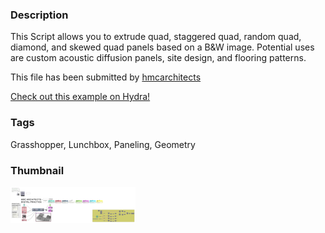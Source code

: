 ### Description 
This Script allows you to extrude quad, staggered quad, random quad, diamond, and skewed quad panels based on a B&W image. Potential uses are custom acoustic diffusion panels, site design, and flooring patterns. 

This file has been submitted by [hmcarchitects](https://github.com/hmcarchitects)

[Check out this example on Hydra!](http://hydrashare.github.io/hydra/viewer?owner=hmcarchitects&fork=hydra&id=GH_-_G_-_Image_Based_Extrusions)
### Tags 
Grasshopper, Lunchbox, Paneling, Geometry
### Thumbnail 
![Screenshot](https://raw.githubusercontent.com/hmcarchitects/hydra/master/GH_-_G_-_Image_Based_Extrusions/thumbnail.png)

